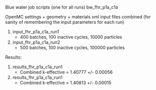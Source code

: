 Blue water job scripts (one for all runs)
bw_fhr_p1a_c1a

OpenMC settings + geometry + materials xml input files combined
(for sanity of remembering the input parameters for each run)
1) input_fhr_p1a_c1a_run1
    - 400 batches, 100 inactive cycles, 10000 particles
2) input_fhr_p1a_c1a_run2
    - 500 batches, 100 inactive cycles, 100000 particles

Results: 
1) results_fhr_p1a_c1a_run1
    - Combined k-effective        = 1.40777 +/- 0.00056
2) results_fhr_p1a_c1a_run1
    - Combined k-effective        = 1.40813 +/- 0.00015